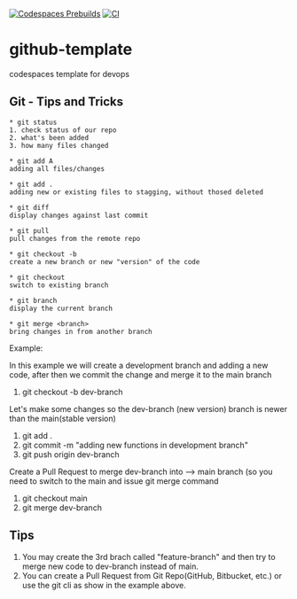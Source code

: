 [![Codespaces Prebuilds](https://github.com/supiwmi/github-template/actions/workflows/codespaces/create_codespaces_prebuilds/badge.svg)](https://github.com/supiwmi/github-template/actions/workflows/codespaces/create_codespaces_prebuilds)
[![CI](https://github.com/supiwmi/github-template/actions/workflows/cicd.yml/badge.svg)](https://github.com/supiwmi/github-template/actions/workflows/cicd.yml)

# github-template
codespaces template for devops

## Git - Tips and Tricks
```
* git status
1. check status of our repo
2. what's been added
3. how many files changed

* git add A
adding all files/changes

* git add .
adding new or existing files to stagging, without thosed deleted

* git diff
display changes against last commit

* git pull
pull changes from the remote repo

* git checkout -b
create a new branch or new "version" of the code

* git checkout
switch to existing branch

* git branch
display the current branch

* git merge <branch>
bring changes in from another branch

```
Example:

In this example we will create a development branch and adding a new code, after then we commit the change and merge it to the main branch
1. git checkout -b dev-branch

Let's make some changes so the dev-branch (new version) branch is newer than the main(stable version)
1. git add .
2. git commit -m "adding new functions in development branch"
3. git push origin dev-branch

Create a Pull Request to merge dev-branch into --> main branch (so you need to switch to the main and issue git merge command
1. git checkout main
2. git merge dev-branch 

## Tips
1. You may create the 3rd brach called "feature-branch" and then try to merge new code to dev-branch instead of main.
2. You can create a Pull Request from Git Repo(GitHub, Bitbucket, etc.) or use the git cli as show in the example above.

